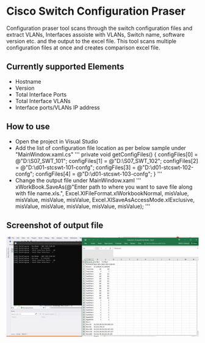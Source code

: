 # Cisco Switch Configuration Praser

Configuration praser tool scans through the switch configuration files and extract VLANs, Interfaces assoiste with VLANs, Switch name, software version etc. and the output to the excel file. This tool scans multiple configuration files at once and creates comparison excel file.

## Currently supported Elements
* Hostname
* Version
* Total Interface Ports
* Total Interface VLANs
* Interface ports/VLANs IP address

## How to use

* Open the project in Visual Studio
* Add the list of configuration file location as per below sample under "MainWindow.xaml.cs"
'''
        private void getConfigFiles()
        {
            configFiles[0] = @"D:\S07_SWT_101";
            configFiles[1] = @"D:\S07_SWT_102";
            configFiles[2] = @"D:\d01-stcswt-101-confg";
            configFiles[3] = @"D:\d01-stcswt-102-confg";
            configFiles[4] = @"D:\d01-stcswt-103-confg";
        }
'''
* Change the output file under MainWindow.xaml
'''
xWorkBook.SaveAs(@"Enter path to where you want to save file along with file name.xls.", Excel.XlFileFormat.xlWorkbookNormal, misValue, misValue, misValue, misValue, Excel.XlSaveAsAccessMode.xlExclusive, misValue, misValue, misValue, misValue, misValue);
'''
## Screenshot of output file

![screenshot](screenshot/screenshot.PNG "screenshot")
